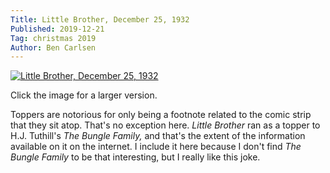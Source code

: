 ```yaml
---
Title: Little Brother, December 25, 1932
Published: 2019-12-21
Tag: christmas 2019
Author: Ben Carlsen
---
```


[![Little Brother, December 25, 1932](http://blog.arkholt.com/media/decstrips2019/21-little-brother-Sun__Dec_25__1932_.jpg)](http://blog.arkholt.com/media/decstrips2019/21-little-brother-Sun__Dec_25__1932_.jpg)

Click the image for a larger version.

Toppers are notorious for only being a footnote related to the comic strip that they sit atop. That's no exception here. *Little Brother* ran as a topper to H.J. Tuthill's *The Bungle Family,* and that's the extent of the information available on it on the internet. I include it here because I don't find *The Bungle Family* to be that interesting, but I really like this joke.
